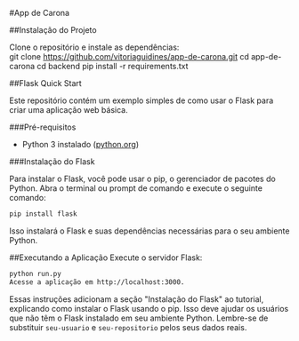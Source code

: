 #App de Carona

##Instalação do Projeto

Clone o repositório e instale as dependências:   
git clone https://github.com/vitoriaguidines/app-de-carona.git
cd app-de-carona
cd backend
pip install -r requirements.txt

##Flask Quick Start

Este repositório contém um exemplo simples de como usar o Flask para criar uma aplicação web básica.

###Pré-requisitos

- Python 3 instalado ([python.org](https://www.python.org/downloads/))

###Instalação do Flask

Para instalar o Flask, você pode usar o pip, o gerenciador de pacotes do Python. Abra o terminal ou prompt de comando e execute o seguinte comando:

```bash
pip install flask
```
Isso instalará o Flask e suas dependências necessárias para o seu ambiente Python.


##Executando a Aplicação
Execute o servidor Flask:

```bash
python run.py
Acesse a aplicação em http://localhost:3000.
```

Essas instruções adicionam a seção "Instalação do Flask" ao tutorial, explicando como instalar o Flask usando o pip. Isso deve ajudar os usuários que não têm o Flask instalado em seu ambiente Python. Lembre-se de substituir `seu-usuario` e `seu-repositorio` pelos seus dados reais.

